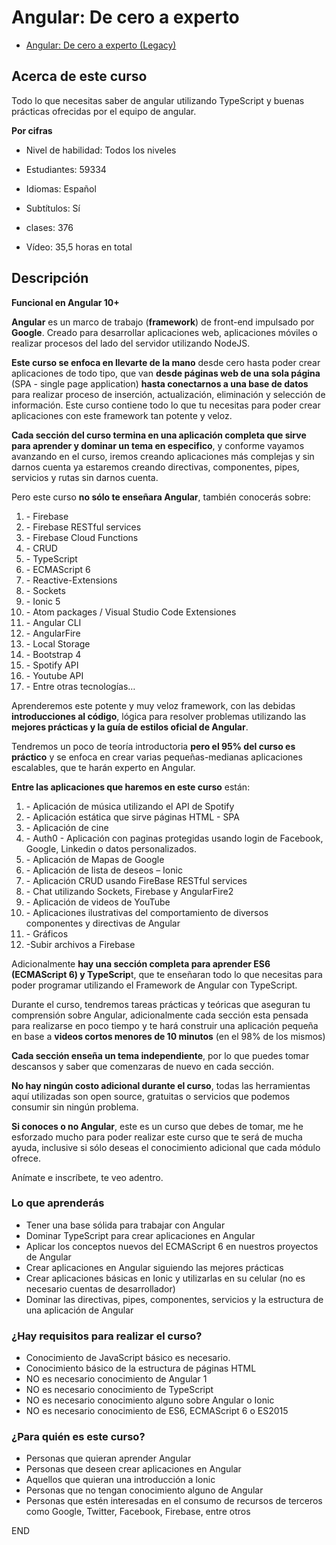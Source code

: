 # Angular: De cero a experto

 + [Angular: De cero a experto (Legacy)](https://www.udemy.com/course/angular-2-fernando-herrera/)

## Acerca de este curso

Todo lo que necesitas saber de angular utilizando TypeScript y buenas prácticas ofrecidas por el equipo de angular.

**Por cifras**

+ Nivel de habilidad: Todos los niveles

+ Estudiantes: 59334

+ Idiomas: Español

+ Subtítulos: Sí

+ clases: 376

+ Vídeo: 35,5 horas en total


## Descripción

**Funcional en Angular 10+**

**Angular** es un marco de trabajo (**framework**) de front-end impulsado por **Google**. Creado para desarrollar aplicaciones web, aplicaciones móviles o realizar procesos del lado del servidor utilizando NodeJS.

**Este curso se enfoca en llevarte de la mano** desde cero hasta poder crear aplicaciones de todo tipo, que van **desde páginas web de una sola página** (SPA - single page application) **hasta conectarnos a una base de datos** para realizar proceso de inserción, actualización, eliminación y  selección de información. Este curso contiene todo lo que tu necesitas  para poder crear aplicaciones con este framework tan potente y veloz.

**Cada sección del curso termina en una aplicación completa que sirve para aprender y dominar un tema en especifico**, y conforme vayamos avanzando en el curso, iremos creando aplicaciones  más complejas y sin darnos cuenta ya estaremos creando directivas,  componentes, pipes, servicios y rutas sin darnos cuenta.

Pero este curso **no sólo te enseñara Angular**, también conocerás sobre:

1. \- Firebase
2. \- Firebase RESTful services
3. \- Firebase Cloud Functions
4. \- CRUD
5. \- TypeScript
6. \- ECMAScript 6
7. \- Reactive-Extensions
8. \- Sockets
9. \- Ionic 5
10. \- Atom packages / Visual Studio Code Extensiones
11. \- Angular CLI
12. \- AngularFire
13. \- Local Storage
14. \- Bootstrap 4
15. \- Spotify API
16. \- Youtube API
17. \- Entre otras tecnologías…

Aprenderemos este potente y muy veloz framework, con las debidas **introducciones al código**, lógica para resolver problemas utilizando las **mejores prácticas y la guía de estilos oficial de Angular**.

Tendremos un poco de teoría introductoria **pero el 95% del curso es práctico** y se enfoca en crear varias pequeñas-medianas aplicaciones escalables, que te harán experto en Angular.

**Entre las aplicaciones que haremos en este curso** están:

1. \- Aplicación de música utilizando el API de Spotify
2. \- Aplicación estática que sirve páginas HTML - SPA
3. \- Aplicación de cine
4. \- Auth0 - Aplicación con paginas protegidas usando login de Facebook, Google, Linkedin o datos personalizados.
5. \- Aplicación de Mapas de Google
6. \- Aplicación de lista de deseos –  Ionic
7. \- Aplicación CRUD usando FireBase RESTful services
8. \- Chat utilizando Sockets, Firebase y AngularFire2
9. \- Aplicación de videos de YouTube
10. \- Aplicaciones ilustrativas del comportamiento de diversos componentes y directivas de Angular
11. \- Gráficos
12. -Subir archivos a Firebase

Adicionalmente **hay una sección completa para aprender ES6 (ECMAScript 6) y TypeScrip**t, que te enseñaran todo lo que necesitas para poder programar utilizando el Framework de Angular con TypeScript.

Durante el curso, tendremos tareas prácticas y teóricas que aseguran tu  comprensión sobre Angular, adicionalmente cada sección esta pensada para realizarse en poco tiempo y te hará construir una aplicación pequeña en base a **videos cortos menores de 10 minutos** (en el 98% de los mismos)

**Cada sección enseña un tema independiente**, por lo que puedes tomar descansos y saber que comenzaras de nuevo en cada sección.

**No hay ningún costo adicional durante el curso**, todas las herramientas aquí utilizadas son open source, gratuitas o servicios que podemos consumir sin ningún problema.

**Si conoces o no Angular**, este es un curso que debes de tomar, me he esforzado mucho para poder  realizar este curso que te será de mucha ayuda, inclusive si sólo deseas el conocimiento adicional que cada módulo ofrece.

Anímate e inscríbete, te veo adentro.

### Lo que aprenderás

+ Tener una base sólida para trabajar con Angular
+ Dominar TypeScript para crear aplicaciones en Angular
+ Aplicar los conceptos nuevos del ECMAScript 6 en nuestros proyectos de Angular
+ Crear aplicaciones en Angular siguiendo las mejores prácticas
+ Crear aplicaciones básicas en Ionic y utilizarlas en su celular (no es necesario cuentas de desarrollador)
+ Dominar las directivas, pipes, componentes, servicios y la estructura de una aplicación de Angular

### ¿Hay requisitos para realizar el curso?

+ Conocimiento de JavaScript básico es necesario.
+ Conocimiento básico de la estructura de páginas HTML
+ NO es necesario conocimiento de Angular 1
+ NO es necesario conocimiento de TypeScript
+ NO es necesario conocimiento alguno sobre Angular o Ionic
+ NO es necesario conocimiento de ES6, ECMAScript 6 o ES2015

### ¿Para quién es este curso?

+ Personas que quieran aprender Angular
+ Personas que deseen crear aplicaciones en Angular
+ Aquellos que quieran una introducción a Ionic
+ Personas que no tengan conocimiento alguno de Angular
+ Personas que estén interesadas en el consumo de recursos de terceros como Google, Twitter, Facebook, Firebase, entre otros


END
